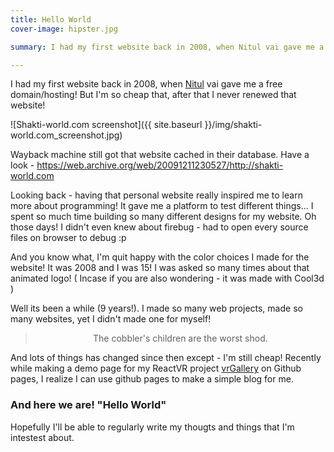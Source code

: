 ```yaml
---
title: Hello World
cover-image: hipster.jpg

summary: I had my first website back in 2008, when Nitul vai gave me a free domain/hosting! But I'm so cheap that, after that I never renewed that website! Being a professional web developer ( Sounds so cheasy in 2017! ) building so many website for many clients, I myself didn't have my personal website!

---
```


I had my first website back in 2008, when <a href="https://www.facebook.com/hfarizz">Nitul</a> vai gave me a free domain/hosting! 
But I'm so cheap that, after that I never renewed that website! 

![Shakti-world.com screenshot]({{ site.baseurl }}/img/shakti-world.com_screenshot.jpg)

Wayback machine still got that website cached in their database. Have a look - <a href="https://web.archive.org/web/20091211230527/http://shakti-world.com" target="_blank">https://web.archive.org/web/20091211230527/http://shakti-world.com</a> 

Looking back - having that personal website really inspired me to learn more about programming! It gave me a platform to test different things... I spent so much time building so many different designs for my website. Oh those days! I didn't even knew about firebug - had to open every source files on browser to debug :p

And you know what, I'm quit happy with the color choices I made for the website! It was 2008 and I was 15! I was asked so many times about that animated logo! ( Incase if you are also wondering - it was made with Cool3d )


Well its been a while (9 years!). I made so many web projects, made so many websites, yet I didn't made one for myself!
><p style="text-align:center">The cobbler's children are the worst shod.</p>


 And lots of things has changed since then except - I'm still cheap! Recently while making a demo page for my ReactVR project <a href="https://github.com/aajahid/vrGallery" target="_blank">vrGallery</a> on Github pages, I realize I can use github pages to make a simple blog for me.


### And here we are! "Hello World" ### 
Hopefully I'll be able to regularly write my thougts and things that I'm intestest about.

